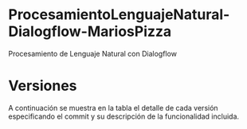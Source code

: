 # ProcesamientoLenguajeNatural-Dialogflow-MariosPizza
Procesamiento de Lenguaje Natural con Dialogflow

# Versiones
A continuación se muestra en la tabla el detalle de cada versión especificando el commit y su descripción de la funcionalidad incluida.
